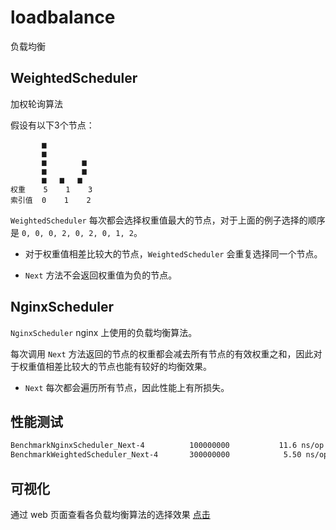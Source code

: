 # loadbalance
负载均衡



## WeightedScheduler

加权轮询算法

假设有以下3个节点：

```
       ▅
       ▅
       ▅        ▅
       ▅        ▅
       ▅   ▅   ▅
权重    5    1    3
索引值  0    1    2
```

`WeightedScheduler` 每次都会选择权重值最大的节点，对于上面的例子选择的顺序是 `0, 0, 0, 2, 0, 2, 0, 1, 2`。

- 对于权重值相差比较大的节点，`WeightedScheduler` 会重复选择同一个节点。


- `Next` 方法不会返回权重值为负的节点。



## NginxScheduler

`NginxScheduler` nginx 上使用的负载均衡算法。

每次调用 `Next` 方法返回的节点的权重都会减去所有节点的有效权重之和，因此对于权重值相差比较大的节点也能有较好的均衡效果。

- `Next` 每次都会遍历所有节点，因此性能上有所损失。



## 性能测试

```bash
BenchmarkNginxScheduler_Next-4      	100000000	        11.6 ns/op	       0 B/op	       0 allocs/op
BenchmarkWeightedScheduler_Next-4   	300000000	         5.50 ns/op	       0 B/op	       0 allocs/op
```



## 可视化

通过 web 页面查看各负载均衡算法的选择效果 [点击](https://github.com/zhangyuchen0411/loadbalance_web)

